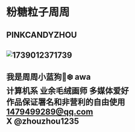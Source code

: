 # 粉糖粒子周周
## PINKCANDYZHOU
![1739012371739](https://github.com/user-attachments/assets/94ea5482-7019-4699-b238-c0ade1d418b6)
------
我是周周小蓝狗🐾❄️ awa  
计算机系 业余毛绒画师 多媒体爱好  
作品保证署名和非营利的自由使用  
1479499289@qq.com  
X @zhouzhou1235
------
